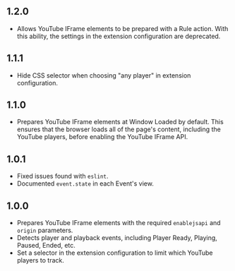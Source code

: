 1.2.0
-----

- Allows YouTube IFrame elements to be prepared with a Rule action. With this ability, the settings in the extension configuration are deprecated.

1.1.1
-----

- Hide CSS selector when choosing "any player" in extension configuration.

1.1.0
-----

- Prepares YouTube IFrame elements at Window Loaded by default. This ensures that the browser loads all of the page's content, including the YouTube players, before enabling the YouTube IFrame API.

1.0.1
-----

- Fixed issues found with `eslint`.
- Documented `event.state` in each Event's view.

1.0.0
-----

- Prepares YouTube IFrame elements with the required `enablejsapi` and `origin` parameters.
- Detects player and playback events, including Player Ready, Playing, Paused, Ended, etc.
- Set a selector in the extension configuration to limit which YouTube players to track.